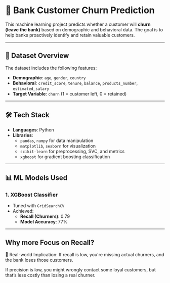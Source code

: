 # 🏦 Bank Customer Churn Prediction

This machine learning project predicts whether a customer will **churn (leave the bank)** based on demographic and behavioral data. The goal is to help banks proactively identify and retain valuable customers.

---

## 📂 Dataset Overview

The dataset includes the following features:

- **Demographic**: `age`, `gender`, `country`
- **Behavioral**: `credit_score`, `tenure`, `balance`, `products_number`, `estimated_salary`
- **Target Variable**: `churn` (1 = customer left, 0 = retained)

---

## 🛠️ Tech Stack

- **Languages**: Python
- **Libraries**:
  - `pandas`, `numpy` for data manipulation
  - `matplotlib`, `seaborn` for visualization
  - `scikit-learn` for preprocessing, SVC, and metrics
  - `xgboost` for gradient boosting classification

---

## 📊 ML Models Used

### 1. **XGBoost Classifier**
- Tuned with `GridSearchCV`
- Achieved:
  - **Recall (Churners)**: 0.79
  - **Model Accuracy**: 77%


---

## Why more Focus on Recall?
🧠 Real-world Implication:
If recall is low, you're missing actual churners, and the bank loses those customers.

If precision is low, you might wrongly contact some loyal customers, but that’s less costly than losing a real churner.
